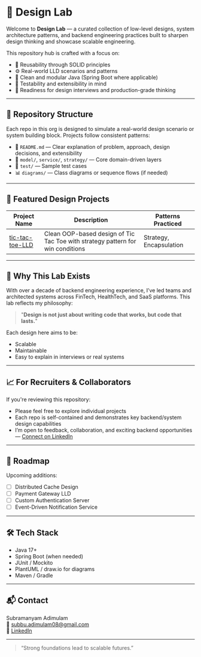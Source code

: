 # 🧠 Design Lab

Welcome to **Design Lab** — a curated collection of low-level designs, system architecture patterns, and backend engineering practices built to sharpen design thinking and showcase scalable engineering.

This repository hub is crafted with a focus on:

- 🔁 Reusability through SOLID principles
- ⚙️ Real-world LLD scenarios and patterns
- 🧱 Clean and modular Java (Spring Boot where applicable)
- 🧪 Testability and extensibility in mind
- 🚀 Readiness for design interviews and production-grade thinking

---

## 📂 Repository Structure

Each repo in this org is designed to simulate a real-world design scenario or system building block. Projects follow consistent patterns:

- 📄 `README.md` — Clear explanation of problem, approach, design decisions, and extensibility
- 🧱 `model/`, `service/`, `strategy/` — Core domain-driven layers
- 🧪 `test/` — Sample test cases
- 📊 `diagrams/` — Class diagrams or sequence flows (if needed)

---

## 🔧 Featured Design Projects

| Project Name | Description | Patterns Practiced |
|--------------|-------------|--------------------|
| [tic-tac-toe-LLD](https://github.com/subbu-design-lab/tic-tac-toe-LLD) | Clean OOP-based design of Tic Tac Toe with strategy pattern for win conditions | Strategy, Encapsulation |

---

## 🎯 Why This Lab Exists

With over a decade of backend engineering experience, I’ve led teams and architected systems across FinTech, HealthTech, and SaaS platforms. This lab reflects my philosophy:

> "**Design is not just about writing code that works, but code that lasts.**"

Each design here aims to be:
- Scalable
- Maintainable
- Easy to explain in interviews or real systems

---

## 📈 For Recruiters & Collaborators

If you're reviewing this repository:
- Please feel free to explore individual projects
- Each repo is self-contained and demonstrates key backend/system design capabilities
- I’m open to feedback, collaboration, and exciting backend opportunities — [Connect on LinkedIn](https://www.linkedin.com/in/subramanyama)

---

## 🧩 Roadmap

Upcoming additions:

- [ ] Distributed Cache Design
- [ ] Payment Gateway LLD
- [ ] Custom Authentication Server
- [ ] Event-Driven Notification Service

---

## 🛠️ Tech Stack

- Java 17+
- Spring Boot (when needed)
- JUnit / Mockito
- PlantUML / draw.io for diagrams
- Maven / Gradle

---

## 📬 Contact

Subramanyam Adimulam  
📧 subbu.adimulam08@gmail.com  
🔗 [LinkedIn](https://www.linkedin.com/in/subramanyam-adimulam)

---

> “Strong foundations lead to scalable futures.”
